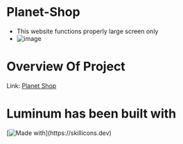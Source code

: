 # Planet-Shop
* This website functions properly large screen only
* ![image](https://github.com/vish2285/Planet-Shop/assets/155484823/05e94e61-ef4b-49ac-aa99-4279835f7c9f)

  
# Overview Of Project
Link: [Planet Shop](https://planet-shopvishwas.netlify.app)

# Luminum has been built with 
[![Made with](https://skillicons.dev/icons?i=html,css,)](https://skillicons.dev)
